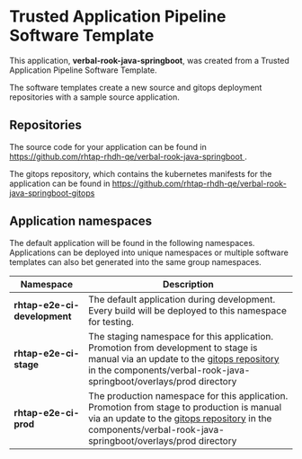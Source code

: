 # Trusted Application Pipeline Software Template

This application, **verbal-rook-java-springboot**, was created from a Trusted Application Pipeline Software Template.

The software templates create a new source and gitops deployment repositories with a sample source application. 

## Repositories

The source code for your application can be found in [https://github.com/rhtap-rhdh-qe/verbal-rook-java-springboot ](https://github.com/rhtap-rhdh-qe/verbal-rook-java-springboot ).
 
The gitops repository, which contains the kubernetes manifests for the application can be found in 
[https://github.com/rhtap-rhdh-qe/verbal-rook-java-springboot-gitops ](https://github.com/rhtap-rhdh-qe/verbal-rook-java-springboot-gitops ) 

## Application namespaces 

The default application will be found in the following namespaces. Applications can be deployed into unique namespaces or multiple software templates can also bet generated into the same group namespaces.  

|  Namespace   |  Description   |  
| -------- | -------- |   
| **rhtap-e2e-ci-development** | The default application during development. Every build will be deployed to this namespace for testing. | 
| **rhtap-e2e-ci-stage** | The staging namespace for this application. Promotion from development to stage is manual via an update to the [gitops repository](https://github.com/rhtap-rhdh-qe/verbal-rook-java-springboot-gitops ) in the components/verbal-rook-java-springboot/overlays/prod directory |  
| **rhtap-e2e-ci-prod** | The production namespace for this application. Promotion from stage to production is manual via an update to the [gitops repository](https://github.com/rhtap-rhdh-qe/verbal-rook-java-springboot-gitops ) in the components/verbal-rook-java-springboot/overlays/prod directory | 